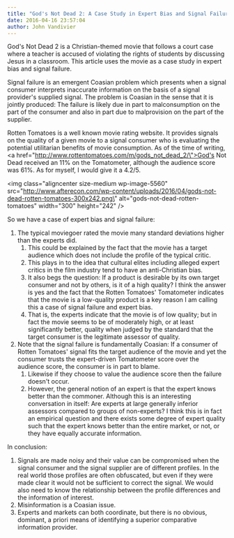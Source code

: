 ```yaml
---
title: "God's Not Dead 2: A Case Study in Expert Bias and Signal Failure"
date: 2016-04-16 23:57:04
author: John Vandivier
---
```




God's Not Dead 2 is a Christian-themed movie that follows a court case where a teacher is accused of violating the rights of students by discussing Jesus in a classroom. This article uses the movie as a case study in expert bias and signal failure.

Signal failure is an emergent Coasian problem which presents when a signal consumer interprets inaccurate information on the basis of a signal provider's supplied signal. The problem is Coasian in the sense that it is jointly produced: The failure is likely due in part to malconsumption on the part of the consumer and also in part due to malprovision on the part of the supplier.

Rotten Tomatoes is a well known movie rating website. It provides signals on the quality of a given movie to a signal consumer who is evaluating the potential utilitarian benefits of movie consumption. As of the time of writing, <a href=\"http://www.rottentomatoes.com/m/gods_not_dead_2/\">God's Not Dead received an 11% on the Tomatometer, although the audience score was 61%</a>. As for myself, I would give it a 4.2/5.

<img class=\"aligncenter size-medium wp-image-5560\" src=\"http://www.afterecon.com/wp-content/uploads/2016/04/gods-not-dead-rotten-tomatoes-300x242.png\" alt=\"gods-not-dead-rotten-tomatoes\" width=\"300\" height=\"242\" />

So we have a case of expert bias and signal failure:
<ol>
	<li>The typical moviegoer rated the movie many standard deviations higher than the experts did.
<ol>
	<li>This could be explained by the fact that the movie has a target audience which does not include the profile of the typical critic.</li>
	<li>This plays in to the idea that cultural elites including alleged expert critics in the film industry tend to have an anti-Christian bias.</li>
	<li>It also begs the question: If a product is desirable by its own target consumer and not by others, is it of a high quality? I think the answer is yes and the fact that the Rotten Tomatoes' Tomatometer indicates that the movie is a low-quality product is a key reason I am calling this a case of signal failure and expert bias.</li>
	<li>That is, the experts indicate that the movie is of low quality; but in fact the movie seems to be of moderately high, or at least significantly better, quality when judged by the standard that the target consumer is the legitimate assessor of quality.</li>
</ol>
</li>
	<li>Note that the signal failure is fundamentally Coasian: If a consumer of Rotten Tomatoes' signal fits the target audience of the movie and yet the consumer trusts the expert-driven Tomatometer score over the audience score, the consumer is in part to blame.
<ol>
	<li>Likewise if they choose to value the audience score then the failure doesn't occur.</li>
	<li>However, the general notion of an expert is that the expert knows better than the commoner. Although this is an interesting conversation in itself: Are experts at large generally inferior assessors compared to groups of non-experts? I think this is in fact an empirical question and there exists some degree of expert quality such that the expert knows better than the entire market, or not, or they have equally accurate information.</li>
</ol>
</li>
</ol>
In conclusion:
<ol>
	<li>Signals are made noisy and their value can be compromised when the signal consumer and the signal supplier are of different profiles. In the real world those profiles are often obfuscated, but even if they were made clear it would not be sufficient to correct the signal. We would also need to know the relationship between the profile differences and the information of interest.</li>
	<li>Misinformation is a Coasian issue.</li>
	<li>Experts and markets can both coordinate, but there is no obvious, dominant, a priori means of identifying a superior comparative information provider.</li>
</ol>